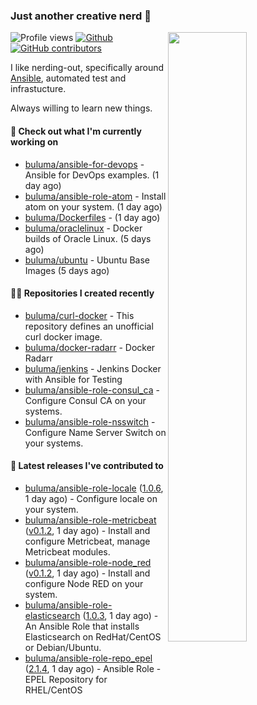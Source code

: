 ### Just another creative nerd 👋


![Profile views](https://gpvc.arturio.dev/buluma) <a href="https://gitstats.me/buluma">
  <img align="right" src="https://github-readme-stats.vercel.app/api?username=buluma&theme=gotham&show_icons=true" width="50%"/>
</a>
[![Github](https://img.shields.io/badge/-buluma-black?style=flat&labelColor=black&logo=github&logoColor=white&include_all_commits=true&count_private=true)](https://gitstats.me/buluma)
[![GitHub contributors](https://img.shields.io/github/contributors/buluma/badges.svg)](https://GitHub.com/buluma/badges/graphs/contributors/)

I like nerding-out, specifically around [Ansible](https://github.com/ansible/ansible), automated test and infrastucture.

Always willing to learn new things.

#### 👷 Check out what I'm currently working on

- [buluma/ansible-for-devops](https://github.com/buluma/ansible-for-devops) - Ansible for DevOps examples.  (1 day ago)
- [buluma/ansible-role-atom](https://github.com/buluma/ansible-role-atom) - Install atom on your system. (1 day ago)
- [buluma/Dockerfiles](https://github.com/buluma/Dockerfiles) -  (1 day ago)
- [buluma/oraclelinux](https://github.com/buluma/oraclelinux) - Docker builds of Oracle Linux. (5 days ago)
- [buluma/ubuntu](https://github.com/buluma/ubuntu) - Ubuntu Base Images (5 days ago)

#### 👨‍💻 Repositories I created recently

- [buluma/curl-docker](https://github.com/buluma/curl-docker) - This repository defines an unofficial curl docker image.
- [buluma/docker-radarr](https://github.com/buluma/docker-radarr) - Docker Radarr
- [buluma/jenkins](https://github.com/buluma/jenkins) - Jenkins Docker with Ansible for Testing
- [buluma/ansible-role-consul_ca](https://github.com/buluma/ansible-role-consul_ca) - Configure Consul CA on your systems.
- [buluma/ansible-role-nsswitch](https://github.com/buluma/ansible-role-nsswitch) - Configure Name Server Switch on your systems.

#### 🚀 Latest releases I've contributed to

- [buluma/ansible-role-locale](https://github.com/buluma/ansible-role-locale) ([1.0.6](https://github.com/buluma/ansible-role-locale/releases/tag/1.0.6), 1 day ago) - Configure locale on your system.
- [buluma/ansible-role-metricbeat](https://github.com/buluma/ansible-role-metricbeat) ([v0.1.2](https://github.com/buluma/ansible-role-metricbeat/releases/tag/v0.1.2), 1 day ago) - Install and configure Metricbeat, manage Metricbeat modules.
- [buluma/ansible-role-node_red](https://github.com/buluma/ansible-role-node_red) ([v0.1.2](https://github.com/buluma/ansible-role-node_red/releases/tag/v0.1.2), 1 day ago) - Install and configure Node RED on your system.
- [buluma/ansible-role-elasticsearch](https://github.com/buluma/ansible-role-elasticsearch) ([1.0.3](https://github.com/buluma/ansible-role-elasticsearch/releases/tag/1.0.3), 1 day ago) - An Ansible Role that installs Elasticsearch on RedHat/CentOS or Debian/Ubuntu.
- [buluma/ansible-role-repo_epel](https://github.com/buluma/ansible-role-repo_epel) ([2.1.4](https://github.com/buluma/ansible-role-repo_epel/releases/tag/2.1.4), 1 day ago) - Ansible Role - EPEL Repository for RHEL/CentOS


